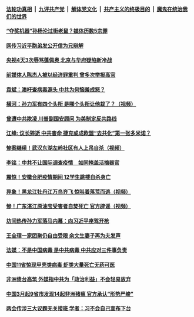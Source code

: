 

####  [法轮功真相](../../../../basic/blob/master/README.md?t=05011301) &nbsp;|&nbsp; [九评共产党](../../../../9ping.md/blob/master/README.md?t=05011301) &nbsp;|&nbsp; [解体党文化](../../../../jtdwh.md/blob/master/README.md?t=05011301)  &nbsp;|&nbsp; [共产主义的终极目的](../../../../gczydzjmd.md/blob/master/README.md?t=05011301) &nbsp;|&nbsp; [魔鬼在统治我们的世界](../../../../mgztzwmdsj.md/blob/master/README.md?t=05011301) 

#### [“夺奖机器”孙杨沦过街老鼠？媒体历数5宗罪](../pages/soh5/373501.md?t=05011301) 
#### [网传习近平胞弟发公开信为兄辩解](../pages/soh5/373474.md?t=05011301) 
#### [央视4天3次辱骂蓬佩奥 北京与华府疑陷新冷战](../pages/soh5/373441.md?t=05011301) 
#### [前媒体人陈杰人被以经济罪重判 曾多次举报高官](../pages/soh5/373435.md?t=05011301) 
#### [袁斌：澳吁查病毒源头  中共为何恼羞成怒？](../pages/soh5/373432.md?t=05011301) 
#### [横河：孙力军有四个头衔  是哪个头衔让他栽了？（视频）](../pages/soh5/373420.md?t=05011301) 
#### [曾遭中共欺凌 川普副国安顾问 为美制定反共路线](../pages/soh5/373393.md?t=05011301) 
#### [江峰: 议长猝逝 中共害命 捷克或成欧盟“去共化”第一张多米诺？](../pages/soh5/373378.md?t=05011301) 
#### [惨案继续！武汉东湖左岭社区有人上吊自杀（视频）](../pages/soh5/373354.md?t=05011301) 
#### [李铭：中共不让国际调查疫情　如同掩盖活摘器官](../pages/soh5/373345.md?t=05011301) 
#### [震惊！安徽合肥疫情期间  12学生跳楼自杀身亡](../pages/soh5/373324.md?t=05011301) 
#### [异象！黑龙江牡丹江万鸟齐飞  惊叫着落荒而逃（视频）](../pages/soh5/373312.md?t=05011301) 
#### [惨！广东湛江原油宝受害者自焚死亡  官方辟谣（视频）](../pages/soh5/373270.md?t=05011301) 
#### [坊间热传孙力军落马内幕：向习近平座驾开枪 ](../pages/soh5/373252.md?t=05011301) 
#### [王全璋一家团聚仍自由受限 余文生妻子再为夫发声](../pages/soh5/373225.md?t=05011301) 
#### [法媒：不是中国病毒 是中共病毒 中共应对三件事负责](../pages/soh5/373210.md?t=05011301) 
#### [中国11省惊现甲壳类病毒 虾类大量死亡无药可医](../pages/soh5/373228.md?t=05011301) 
#### [非洲债台高筑 外媒指中共为「政治利益」不会轻易放弃](../pages/soh5/373114.md?t=05011301) 
#### [中国3月起9省市发现14起非洲猪瘟 官方承认“形势严峻”](../pages/soh5/373132.md?t=05011301) 
#### [两会传涉三大议题无关接班 学者：习不会自己宣布下台](../pages/soh5/373099.md?t=05011301) 
